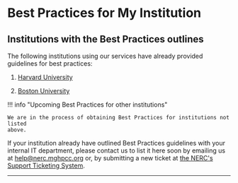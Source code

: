 # Best Practices for My Institution

## Institutions with the Best Practices outlines

The following institutions using our services have already provided guidelines
for best practices:

1. [Harvard University](best-practices-for-harvard.md)

2. [Boston University](best-practices-for-bu.md)

!!! info "Upcoming Best Practices for other institutions"

    We are in the process of obtaining Best Practices for institutions not listed
    above.

If your institution already have outlined Best Practices guidelines with your
internal IT department, please contact us to list it here soon by emailing us at
[help@nerc.mghpcc.org](mailto:help@nerc.mghpcc.org?subject=NERC%20Best%20Practices%20Question)
or, by submitting a new ticket at [the NERC's Support Ticketing System](https://mghpcc.supportsystem.com/open.php).

---
